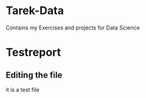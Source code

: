 # Tarek-Data
Contains my Exercises and projects for Data Science
# Testreport
## Editing the file
it is a test file
